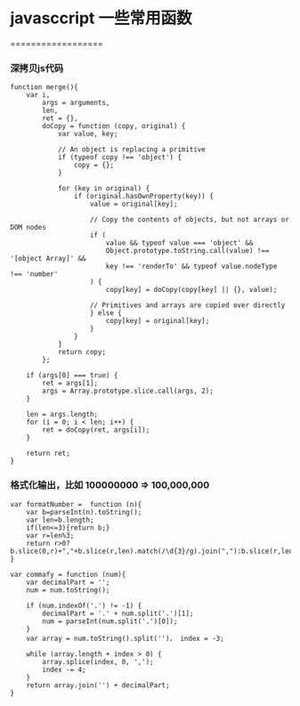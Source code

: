# javasccript 一些常用函数
==================

### 深拷贝js代码

	function merge(){
		var i,
			args = arguments,
			len,
			ret = {},
			doCopy = function (copy, original) {
				var value, key;

				// An object is replacing a primitive
				if (typeof copy !== 'object') {
					copy = {};
				}

				for (key in original) {
					if (original.hasOwnProperty(key)) {
						value = original[key];

						// Copy the contents of objects, but not arrays or DOM nodes
						if (
							value && typeof value === 'object' && 
							Object.prototype.toString.call(value) !== '[object Array]' && 
							key !== 'renderTo' && typeof value.nodeType !== 'number'
						) {
							copy[key] = doCopy(copy[key] || {}, value);
					
						// Primitives and arrays are copied over directly
						} else {
							copy[key] = original[key];
						}
					}
				}
				return copy;
			};

		if (args[0] === true) {
			ret = args[1];
			args = Array.prototype.slice.call(args, 2);
		}

		len = args.length;
		for (i = 0; i < len; i++) {
			ret = doCopy(ret, args[i]);
		}

		return ret;
	}

### 格式化输出，比如 100000000 => 100,000,000

    var formatNumber =  function (n){
        var b=parseInt(n).toString();
        var len=b.length;
        if(len<=3){return b;}
        var r=len%3;
        return r>0?b.slice(0,r)+","+b.slice(r,len).match(/\d{3}/g).join(","):b.slice(r,len).match(/\d{3}/g).join(",");
    }

    var commafy = function (num){  
		var decimalPart = '';
		num = num.toString();

		if (num.indexOf('.') != -1) {
			decimalPart = '.' + num.split('.')[1];
			num = parseInt(num.split('.')[0]);
		}
		var array = num.toString().split('')， index = -3;

		while (array.length + index > 0) {
			array.splice(index, 0, ',');
			index -= 4;
		}
		return array.join('') + decimalPart;
	}  